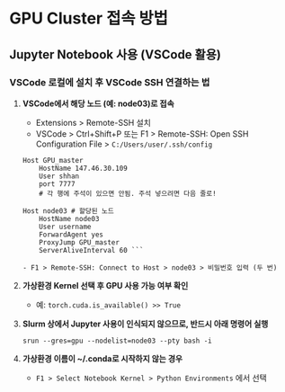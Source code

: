 # GPU Cluster 접속 방법

## Jupyter Notebook 사용 (VSCode 활용)

### VSCode 로컬에 설치 후 VSCode SSH 연결하는 법
1. **VSCode에서 해당 노드 (예: node03)로 접속**
   - Extensions > Remote-SSH 설치
   - VSCode > Ctrl+Shift+P 또는 F1 > Remote-SSH: Open SSH Configuration File > `C:/Users/user/.ssh/config`


   ```plaintext
   Host GPU_master
       HostName 147.46.30.109
       User shhan
       port 7777
       # 각 행에 주석이 있으면 안됨. 주석 넣으려면 다음 줄로!

   Host node03 # 할당된 노드
       HostName node03
       User username
       ForwardAgent yes
       ProxyJump GPU_master
       ServerAliveInterval 60 ```

   - F1 > Remote-SSH: Connect to Host > node03 > 비밀번호 입력 (두 번)
   
2. **가상환경 Kernel 선택 후 GPU 사용 가능 여부 확인**
   - 예: ```torch.cuda.is_available() >> True```

3. **Slurm 상에서 Jupyter 사용이 인식되지 않으므로, 반드시 아래 명령어 실행**
   ```plaintext
   srun --gres=gpu --nodelist=node03 --pty bash -i

4. **가상환경 이름이 ~/.conda로 시작하지 않는 경우**
   - ```F1 > Select Notebook Kernel > Python Environments``` 에서 선택
